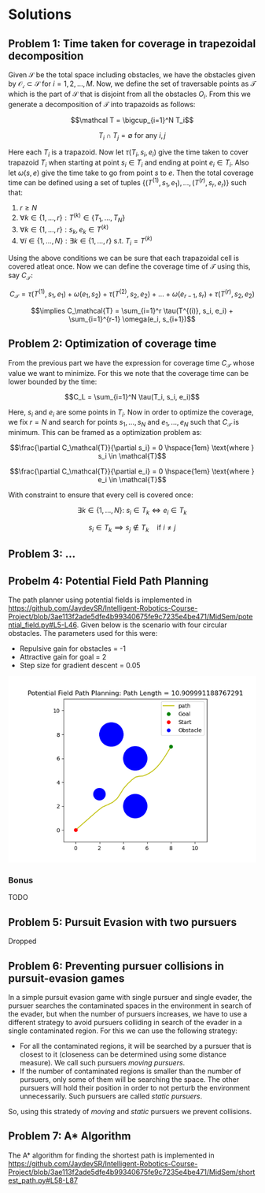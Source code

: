 # Solutions

## Problem 1: Time taken for coverage in trapezoidal decomposition
Given $\mathcal{S}$ be the total space including obstacles, we have the obstacles given by $\mathcal{O_i} \subset \mathcal{S}$ for $i = 1, 2, \dots, M$. Now, we define the set of traversable points as $\mathcal{T}$ which is the part of $\mathcal{S}$ that is disjoint from all the obstacles $O_i$. From this we generate a decomposition of $\mathcal T$ into trapazoids as follows:

$$\mathcal T = \bigcup_{i=1}^N T_i$$

$$T_i\cap T_j = \emptyset \text{ for any } i, j$$

Here each $T_i$ is a trapazoid. Now let $\tau(T_i, s_i, e_i)$ give the time taken to cover trapazoid $T_i$ when starting at point $s_i \in T_i$ and ending at point $e_i \in T_i$. Also let $\omega(s, e)$ give the time take to go from point $s$ to $e$. Then the total coverage time can be defined using a set of tuples $\{(T^{(1)}, s_1, e_1), \dots, (T^{(r)}, s_r, e_r) \}$ such that:
1. $r \ge N$
2. $\forall k \in \{1, \dots, r\}: T^{(k)} \in \{ T_1, \dots, T_N \}$
3. $\forall k \in \{1, \dots, r\}: s_k, e_k \in T^{(k)}$
4. $\forall i \in \{1, \dots, N\}: \exists k \in \{1, \dots, r\} \ \text{s.t.} \ T_i = T^{(k)}$

Using the above conditions we can be sure that each trapazoidal cell is covered atleat once. Now we can define the coverage time of $\mathcal T$ using this, say $C_\mathcal{T}$:

$$C_\mathcal{T} = \tau(T^{(1)}, s_1, e_1) + \omega(e_1, s_2) + \tau(T^{(2)}, s_2, e_2) + \dots + \omega(e_{r-1}, s_r) + \tau(T^{(r)}, s_2, e_2)$$

$$\implies C_\mathcal{T} = \sum_{i=1}^r \tau(T^{(i)}, s_i, e_i) + \sum_{i=1}^{r-1} \omega(e_i, s_{i+1})$$


## Problem 2: Optimization of coverage time

From the previous part we have the expression for coverage time $C_\mathcal{T}$ whose value we want to minimize. For this we note that the coverage time can be lower bounded by the time:

$$C_L = \sum_{i=1}^N \tau(T_i, s_i, e_i)$$

Here, $s_i$ and $e_i$ are some points in $T_i$. Now in order to optimize the coverage, we fix $r=N$ and search for points $s_1, \dots, s_N$ and $e_1, \dots, e_N$ such that $C_\mathcal{T}$ is minimum. This can be framed as a optimization problem as:

$$\frac{\partial C_\mathcal{T}}{\partial s_i} = 0 \hspace{1em} \text{where } s_i \in \mathcal{T}$$

$$\frac{\partial C_\mathcal{T}}{\partial e_i} = 0 \hspace{1em} \text{where } e_i \in \mathcal{T}$$

With constraint to ensure that every cell is covered once:

$$\exists k \in \{1, \dots, N\}:\ s_i \in T_k \iff e_i \in T_k$$

$$s_i \in T_k \implies s_j \notin T_k \hspace{1em} \text{if } i \ne j$$

## Problem 3: ...

## Probelm 4: Potential Field Path Planning

The path planner using potential fields is implemented in https://github.com/JaydevSR/Intelligent-Robotics-Course-Project/blob/3ae113f2ade5dfe4b99340675fe9c7235e4be471/MidSem/potential_field.py#L5-L46. Given below is the scenario with four circular obstacles. The parameters used for this were:

* Repulsive gain for obstacles = -1
* Attractive gain for goal = 2
* Step size for gradient descent = 0.05

![Path Planning Scenario](https://github.com/JaydevSR/Intelligent-Robotics-Course-Project/blob/main/MidSem/plots/potential_field_scenario.png?raw=true)

### Bonus

TODO

## Problem 5: Pursuit Evasion with two pursuers

Dropped

## Problem 6: Preventing pursuer collisions in pursuit-evasion games

In a simple pursuit evasion game with single pursuer and single evader, the pursuer searches the contaminated spaces in the environment in search of the evader, but when the number of pursuers increases, we have to use a different strategy to avoid pursuers colliding in search of the evader in a single contaminated region. For this we can use the following strategy:
* For all the contaminated regions, it will be searched by a pursuer that is closest to it (closeness can be determined using some distance measure). We call such pursuers *moving pursuers*.
* If the number of contaminated regions is smaller than the number of pursuers, only some of them will be searching the space. The other pursuers will hold their position in order to not perturb the environment unnecessarily. Such pursuers are called *static pursuers*.

So, using this stratedy of *moving* and *static* pursuers we prevent collisions.

## Problem 7: A* Algorithm

The A* algorithm for finding the shortest path is implemented in https://github.com/JaydevSR/Intelligent-Robotics-Course-Project/blob/3ae113f2ade5dfe4b99340675fe9c7235e4be471/MidSem/shortest_path.py#L58-L87
